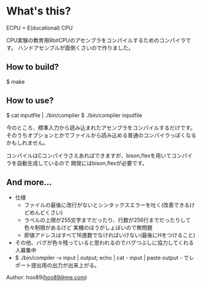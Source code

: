 What's this?
==========
ECPU = E(ducational) CPU

CPU実験の教育用8bitCPUのアセンブラをコンパイルするためのコンパイラです。
ハンドアセンブルが面倒くさいので作りました。

How to build?
----------
$ make

How to use?
----------
$ cat inputfile | ./bin/compiler
$ ./bin/compiler inputfile

今のところ、標準入力から読み込まれたアセンブラをコンパイルするだけです。
そのうちオプションとかでファイルから読み込める普通のコンパイラっぽくなるかもしれません。

コンパイルはCコンパイラさえあればできますが、bison,flexを用いてコンパイラを自動生成しているので
開発にはbison,flexが必要です。

And more...
----------
* 仕様
  - ファイルの最後に改行がないとシンタックスエラーを吐く(改善できるけどめんどくさい)
  - ラベルの上限が255文字までだったり、行数が256行までだったりして色々制限があるけど
    実機のほうがしょぼいので無問題
  - 即値アドレスはすべて16進数でなければいけない(最後にHをつけること)
* その他、バグが色々残っていると思われるのでバグつぶしに協力してくれる人募集中
* $ ./bin/compiler -v input | output; echo | cat - input | paste output -
  でレポート提出用の出力が出来上がる。

Author: hoo89(hoo89@me.com)
